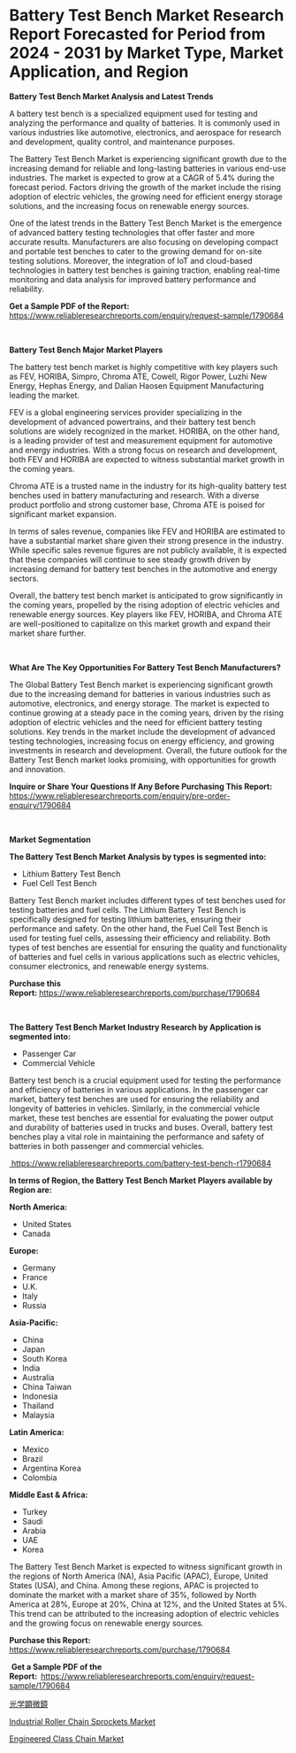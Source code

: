 <p><h1>Battery Test Bench Market Research Report Forecasted for Period from 2024 -  2031 by Market Type, Market Application, and Region</h1></p><p><strong>Battery Test Bench Market Analysis and Latest Trends</strong></p>
<p><p>A battery test bench is a specialized equipment used for testing and analyzing the performance and quality of batteries. It is commonly used in various industries like automotive, electronics, and aerospace for research and development, quality control, and maintenance purposes.</p><p>The Battery Test Bench Market is experiencing significant growth due to the increasing demand for reliable and long-lasting batteries in various end-use industries. The market is expected to grow at a CAGR of 5.4% during the forecast period. Factors driving the growth of the market include the rising adoption of electric vehicles, the growing need for efficient energy storage solutions, and the increasing focus on renewable energy sources.</p><p>One of the latest trends in the Battery Test Bench Market is the emergence of advanced battery testing technologies that offer faster and more accurate results. Manufacturers are also focusing on developing compact and portable test benches to cater to the growing demand for on-site testing solutions. Moreover, the integration of IoT and cloud-based technologies in battery test benches is gaining traction, enabling real-time monitoring and data analysis for improved battery performance and reliability.</p></p>
<p><strong>Get a Sample PDF of the Report:&nbsp;</strong> <a href="https://www.reliableresearchreports.com/enquiry/request-sample/1790684">https://www.reliableresearchreports.com/enquiry/request-sample/1790684</a></p>
<p>&nbsp;</p>
<p><strong>Battery Test Bench Major Market Players</strong></p>
<p><p>The battery test bench market is highly competitive with key players such as FEV, HORIBA, Simpro, Chroma ATE, Cowell, Rigor Power, Luzhi New Energy, Hephas Energy, and Dalian Haosen Equipment Manufacturing leading the market. </p><p>FEV is a global engineering services provider specializing in the development of advanced powertrains, and their battery test bench solutions are widely recognized in the market. HORIBA, on the other hand, is a leading provider of test and measurement equipment for automotive and energy industries. With a strong focus on research and development, both FEV and HORIBA are expected to witness substantial market growth in the coming years.</p><p>Chroma ATE is a trusted name in the industry for its high-quality battery test benches used in battery manufacturing and research. With a diverse product portfolio and strong customer base, Chroma ATE is poised for significant market expansion. </p><p>In terms of sales revenue, companies like FEV and HORIBA are estimated to have a substantial market share given their strong presence in the industry. While specific sales revenue figures are not publicly available, it is expected that these companies will continue to see steady growth driven by increasing demand for battery test benches in the automotive and energy sectors.</p><p>Overall, the battery test bench market is anticipated to grow significantly in the coming years, propelled by the rising adoption of electric vehicles and renewable energy sources. Key players like FEV, HORIBA, and Chroma ATE are well-positioned to capitalize on this market growth and expand their market share further.</p></p>
<p>&nbsp;</p>
<p><strong>What Are The Key Opportunities For Battery Test Bench Manufacturers?</strong></p>
<p><p>The Global Battery Test Bench market is experiencing significant growth due to the increasing demand for batteries in various industries such as automotive, electronics, and energy storage. The market is expected to continue growing at a steady pace in the coming years, driven by the rising adoption of electric vehicles and the need for efficient battery testing solutions. Key trends in the market include the development of advanced testing technologies, increasing focus on energy efficiency, and growing investments in research and development. Overall, the future outlook for the Battery Test Bench market looks promising, with opportunities for growth and innovation.</p></p>
<p><strong>Inquire or Share Your Questions If Any Before Purchasing This Report:</strong> <a href="https://www.reliableresearchreports.com/enquiry/pre-order-enquiry/1790684">https://www.reliableresearchreports.com/enquiry/pre-order-enquiry/1790684</a></p>
<p>&nbsp;</p>
<p><strong>Market Segmentation</strong></p>
<p><strong>The Battery Test Bench Market Analysis by types is segmented into:</strong></p>
<p><ul><li>Lithium Battery Test Bench</li><li>Fuel Cell Test Bench</li></ul></p>
<p><p>Battery Test Bench market includes different types of test benches used for testing batteries and fuel cells. The Lithium Battery Test Bench is specifically designed for testing lithium batteries, ensuring their performance and safety. On the other hand, the Fuel Cell Test Bench is used for testing fuel cells, assessing their efficiency and reliability. Both types of test benches are essential for ensuring the quality and functionality of batteries and fuel cells in various applications such as electric vehicles, consumer electronics, and renewable energy systems.</p></p>
<p><strong>Purchase this Report:&nbsp;</strong><a href="https://www.reliableresearchreports.com/purchase/1790684">https://www.reliableresearchreports.com/purchase/1790684</a></p>
<p>&nbsp;</p>
<p><strong>The Battery Test Bench Market Industry Research by Application is segmented into:</strong></p>
<p><ul><li>Passenger Car</li><li>Commercial Vehicle</li></ul></p>
<p><p>Battery test bench is a crucial equipment used for testing the performance and efficiency of batteries in various applications. In the passenger car market, battery test benches are used for ensuring the reliability and longevity of batteries in vehicles. Similarly, in the commercial vehicle market, these test benches are essential for evaluating the power output and durability of batteries used in trucks and buses. Overall, battery test benches play a vital role in maintaining the performance and safety of batteries in both passenger and commercial vehicles.</p></p>
<p><a href="https://www.reliableresearchreports.com/battery-test-bench-r1790684">&nbsp;https://www.reliableresearchreports.com/battery-test-bench-r1790684</a></p>
<p><strong>In terms of Region, the Battery Test Bench Market Players available by Region are:</strong></p>
<p>
    <p> <strong> North America: </strong>
        <ul>
            <li>United States</li>
            <li>Canada</li>
        </ul>
        </p> 
    <p> <strong> Europe: </strong>
        <ul>
            <li>Germany</li>
            <li>France</li>
            <li>U.K.</li>
            <li>Italy</li>
            <li>Russia</li>
        </ul>
        </p> 
    <p> <strong> Asia-Pacific: </strong>
        <ul>
            <li>China</li>
            <li>Japan</li>
            <li>South Korea</li>
            <li>India</li>
            <li>Australia</li>
            <li>China Taiwan</li>
            <li>Indonesia</li>
            <li>Thailand</li>
            <li>Malaysia</li>
        </ul>
        </p> 
    <p> <strong> Latin America: </strong>
        <ul>
            <li>Mexico</li>
            <li>Brazil</li>
            <li>Argentina Korea</li>
            <li>Colombia</li>
        </ul>
        </p> 
    <p> <strong> Middle East & Africa: </strong>
        <ul>
            <li>Turkey</li>
            <li>Saudi</li>
            <li>Arabia</li>
            <li>UAE</li>
            <li>Korea</li>
        </ul>
    </p>
    </p>
<p><p>The Battery Test Bench Market is expected to witness significant growth in the regions of North America (NA), Asia Pacific (APAC), Europe, United States (USA), and China. Among these regions, APAC is projected to dominate the market with a market share of 35%, followed by North America at 28%, Europe at 20%, China at 12%, and the United States at 5%. This trend can be attributed to the increasing adoption of electric vehicles and the growing focus on renewable energy sources.</p></p>
<p><strong>Purchase this Report: </strong><a href="https://www.reliableresearchreports.com/purchase/1790684">https://www.reliableresearchreports.com/purchase/1790684</a></p>
<p>&nbsp;<strong>Get a Sample PDF of the Report:&nbsp;&nbsp;</strong><a href="https://www.reliableresearchreports.com/enquiry/request-sample/1790684">https://www.reliableresearchreports.com/enquiry/request-sample/1790684</a></p>
<p><strong></strong></p>
<p><p><a href="https://github.com/Sophiaard2003/Market-Research-Report-List-1/blob/main/846817832082.md">光学顕微鏡</a></p><p><a href="https://github.com/jerrycopelandthomaswsqd8q/Market-Research-Report-List-2/blob/main/industrial-roller-chain-sprockets-market.md">Industrial Roller Chain Sprockets Market</a></p><p><a href="https://github.com/brenzgnarento/Market-Research-Report-List-2/blob/main/engineered-class-chain-market.md">Engineered Class Chain Market</a></p></p>